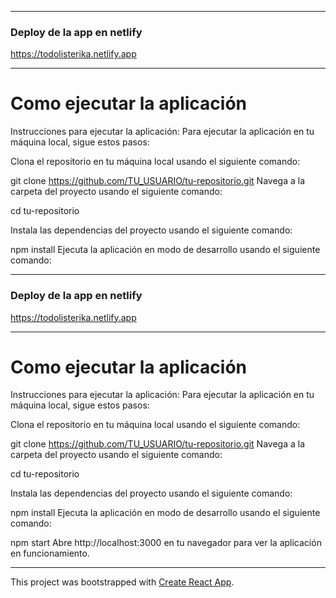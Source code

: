***********************************************************************************************************************
### Deploy de la app en netlify

https://todolisterika.netlify.app

***********************************************************************************************************************
# Como ejecutar la aplicación
Instrucciones para ejecutar la aplicación:
Para ejecutar la aplicación en tu máquina local, sigue estos pasos:

Clona el repositorio en tu máquina local usando el siguiente comando:

git clone https://github.com/TU_USUARIO/tu-repositorio.git
Navega a la carpeta del proyecto usando el siguiente comando:

cd tu-repositorio

Instala las dependencias del proyecto usando el siguiente comando:

npm install
Ejecuta la aplicación en modo de desarrollo usando el siguiente comando:
***********************************************************************************************************************
### Deploy de la app en netlify

https://todolisterika.netlify.app

***********************************************************************************************************************
# Como ejecutar la aplicación
Instrucciones para ejecutar la aplicación:
Para ejecutar la aplicación en tu máquina local, sigue estos pasos:

Clona el repositorio en tu máquina local usando el siguiente comando:

git clone https://github.com/TU_USUARIO/tu-repositorio.git
Navega a la carpeta del proyecto usando el siguiente comando:

cd tu-repositorio

Instala las dependencias del proyecto usando el siguiente comando:

npm install
Ejecuta la aplicación en modo de desarrollo usando el siguiente comando:

npm start
Abre http://localhost:3000 en tu navegador para ver la aplicación en funcionamiento.
***********************************************************************************************************************
This project was bootstrapped with [Create React App](https://github.com/facebook/create-react-app).